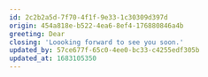 ```yaml
---
id: 2c2b2a5d-7f70-4f1f-9e33-1c30309d397d
origin: 454a818e-b522-4ea6-8ef4-176880846a4b
greeting: Dear
closing: 'Loooking forward to see you soon.'
updated_by: 57ce677f-65c0-4ee0-bc33-c4255edf305b
updated_at: 1683105350
---
```

